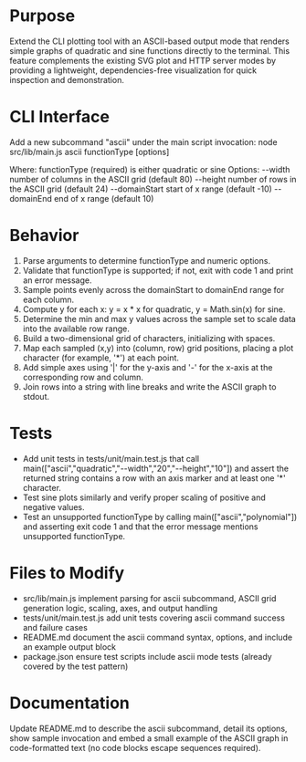 # Purpose
Extend the CLI plotting tool with an ASCII-based output mode that renders simple graphs of quadratic and sine functions directly to the terminal. This feature complements the existing SVG plot and HTTP server modes by providing a lightweight, dependencies-free visualization for quick inspection and demonstration.

# CLI Interface
Add a new subcommand "ascii" under the main script invocation:
node src/lib/main.js ascii functionType [options]

Where:
  functionType (required) is either quadratic or sine
  Options:
    --width <number>       number of columns in the ASCII grid (default 80)
    --height <number>      number of rows in the ASCII grid (default 24)
    --domainStart <number> start of x range (default -10)
    --domainEnd <number>   end of x range (default 10)

# Behavior
1. Parse arguments to determine functionType and numeric options.
2. Validate that functionType is supported; if not, exit with code 1 and print an error message.
3. Sample points evenly across the domainStart to domainEnd range for each column.
4. Compute y for each x: y = x * x for quadratic, y = Math.sin(x) for sine.
5. Determine the min and max y values across the sample set to scale data into the available row range.
6. Build a two-dimensional grid of characters, initializing with spaces.
7. Map each sampled (x,y) into (column, row) grid positions, placing a plot character (for example, '*') at each point.
8. Add simple axes using '|' for the y-axis and '-' for the x-axis at the corresponding row and column.
9. Join rows into a string with line breaks and write the ASCII graph to stdout.

# Tests
- Add unit tests in tests/unit/main.test.js that call main(["ascii","quadratic","--width","20","--height","10"]) and assert the returned string contains a row with an axis marker and at least one '*' character.
- Test sine plots similarly and verify proper scaling of positive and negative values.
- Test an unsupported functionType by calling main(["ascii","polynomial"]) and asserting exit code 1 and that the error message mentions unsupported functionType.

# Files to Modify
- src/lib/main.js   implement parsing for ascii subcommand, ASCII grid generation logic, scaling, axes, and output handling
- tests/unit/main.test.js  add unit tests covering ascii command success and failure cases
- README.md         document the ascii command syntax, options, and include an example output block
- package.json      ensure test scripts include ascii mode tests (already covered by the test pattern)

# Documentation
Update README.md to describe the ascii subcommand, detail its options, show sample invocation and embed a small example of the ASCII graph in code-formatted text (no code blocks escape sequences required).